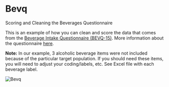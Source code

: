 # Bevq
Scoring and Cleaning the Beverages Questionnaire

This is an example of how you can clean and score the data that comes from the [Beverage Intake Questionnaire (BEVQ-15)](https://www.ncbi.nlm.nih.gov/pmc/articles/PMC3379009/figure/F1/). More information about the questionnaire [here](https://snaped.fns.usda.gov/library/materials/beverage-intake-questionnaire-bevq-15).

**Note:** In our example, 3 alcoholic beverage items were not included because of the particular target population. If you should need these items, you will need to adjust your coding/labels, etc. See Excel file with each beverage label.

![Bevq](https://www.ncbi.nlm.nih.gov/pmc/articles/PMC3379009/figure/F1/)

